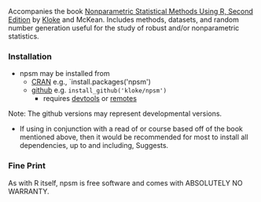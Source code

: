 Accompanies the book
[Nonparametric Statistical Methods Using R, Second Edition](https://www.routledge.com/Nonparametric-Statistical-Methods-Using-R/Kloke-McKean/p/book/9780367651350)
by 
[Kloke](https://github.com/kloke)
and 
McKean.
Includes methods, datasets, and random number generation useful for the study of robust and/or nonparametric statistics.

### Installation ###
* npsm may be installed from
	* [CRAN](https://CRAN.R-project.org/) e.g., `install.packages('npsm')
	* [github](https://github.com/) e.g. `install_github('kloke/npsm')`
		* requires [devtools](https://CRAN.R-project.org/package=devtools) or [remotes](https://CRAN.R-project.org/package=remotes)

Note: The github versions may represent developmental versions.

* If using in conjunction with a read of or course based off of the book mentioned above, then it would be recommended for most to install all dependencies, up to and including, Suggests.

### Fine Print ###
As with R itself, npsm is free software and comes with ABSOLUTELY NO WARRANTY.

